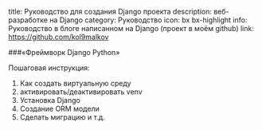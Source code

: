 ﻿title: Руководство для создания Django проекта
description: веб-разработке на Django
category: Руководство
icon: bx bx-highlight
info: Руководство в блоге написанном на Django (проект в моём github)
link: https://github.com/kol9malkov



###«Фреймворк Django Python» 

Пошаговая инструкция:

1) Как создать виртуальную среду
2) активировать/деактивировать venv
3) Установка Django
4) Создание ORM модели
5) Сделать миграцию
и т.д.